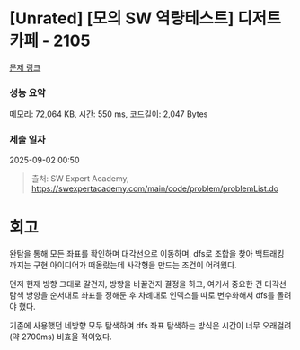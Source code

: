 # [Unrated] [모의 SW 역량테스트] 디저트 카페 - 2105 

[문제 링크](https://swexpertacademy.com/main/code/problem/problemDetail.do?contestProbId=AV5VwAr6APYDFAWu) 

### 성능 요약

메모리: 72,064 KB, 시간: 550 ms, 코드길이: 2,047 Bytes

### 제출 일자

2025-09-02 00:50



> 출처: SW Expert Academy, https://swexpertacademy.com/main/code/problem/problemList.do

# 회고

완탐을 통해 모든 좌표를 확인하며 대각선으로 이동하며, dfs로 조합을 찾아 백트래킹 까지는 구현 아이디어가 떠올랐는데 사각형을 만드는 조건이 어려웠다.

먼저 현재 방향 그대로 갈건지, 방향을 바꿀건지 결정을 하고, 여기서 중요한 건 대각선 탐색 방향을 순서대로 좌표를 정해둔 후 차례대로 인덱스를 따로 변수화해서 dfs를 돌려야 했다.

기존에 사용했던 네방향 모두 탐색하며 dfs 좌표 탐색하는 방식은 시간이 너무 오래걸려(약 2700ms) 비효율 적이었다.
